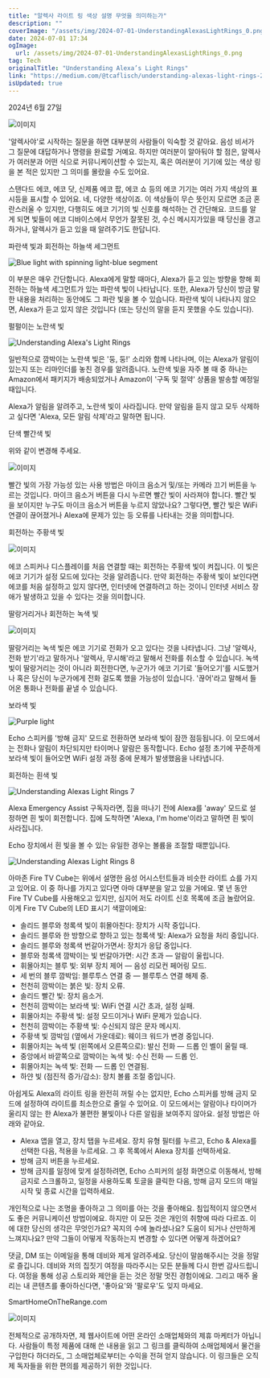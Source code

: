 ```yaml
---
title: "알렉사 라이트 링 색상 설명 무엇을 의미하는가"
description: ""
coverImage: "/assets/img/2024-07-01-UnderstandingAlexasLightRings_0.png"
date: 2024-07-01 17:34
ogImage:
  url: /assets/img/2024-07-01-UnderstandingAlexasLightRings_0.png
tag: Tech
originalTitle: "Understanding Alexa’s Light Rings"
link: "https://medium.com/@tcaflisch/understanding-alexas-light-rings-22bd7be888bf"
isUpdated: true
---
```


2024년 6월 27일

![이미지](/assets/img/2024-07-01-UnderstandingAlexasLightRings_0.png)

'알렉사야'로 시작하는 질문을 하면 대부분의 사람들이 익숙할 것 같아요. 음성 비서가 그 질문에 대답하거나 명령을 완료할 거예요. 하지만 여러분이 알아둬야 할 점은, 알렉사가 여러분과 어떤 식으로 커뮤니케이션할 수 있는지, 혹은 여러분이 기기에 있는 색상 링을 본 적은 있지만 그 의미를 몰랐을 수도 있어요.

스탠다드 에코, 에코 닷, 신제품 에코 팝, 에코 쇼 등의 에코 기기는 여러 가지 색상의 표시등을 표시할 수 있어요. 네, 다양한 색상이죠. 이 색상들이 무슨 뜻인지 모르면 조금 혼란스러울 수 있지만, 다행히도 에코 기기의 빛 신호를 해석하는 건 간단해요. 코드를 알게 되면 빛들이 에코 디바이스에서 무언가 잘못된 것, 수신 메시지가있을 때 당신을 경고하거나, 알렉사가 듣고 있을 때 알려주기도 한답니다.

<!-- cozy-coder - 수평 -->

<ins class="adsbygoogle"
     style="display:block"
     data-ad-client="ca-pub-4877378276818686"
     data-ad-slot="1107185301"
     data-ad-format="auto"
     data-full-width-responsive="true"></ins>

<script>
     (adsbygoogle = window.adsbygoogle || []).push({});
</script>

파란색 빛과 회전하는 하늘색 세그먼트

![Blue light with spinning light-blue segment](/assets/img/2024-07-01-UnderstandingAlexasLightRings_1.png)

이 부분은 매우 간단합니다. Alexa에게 말할 때마다, Alexa가 듣고 있는 방향을 향해 회전하는 하늘색 세그먼트가 있는 파란색 빛이 나타납니다. 또한, Alexa가 당신이 방금 말한 내용을 처리하는 동안에도 그 파란 빛을 볼 수 있습니다. 파란색 빛이 나타나지 않으면, Alexa가 듣고 있지 않은 것입니다 (또는 당신의 말을 듣지 못했을 수도 있습니다).

펄펄이는 노란색 빛

<!-- cozy-coder - 수평 -->

<ins class="adsbygoogle"
     style="display:block"
     data-ad-client="ca-pub-4877378276818686"
     data-ad-slot="1107185301"
     data-ad-format="auto"
     data-full-width-responsive="true"></ins>

<script>
     (adsbygoogle = window.adsbygoogle || []).push({});
</script>

![Understanding Alexa's Light Rings](/assets/img/2024-07-01-UnderstandingAlexasLightRings_2.png)

일반적으로 깜박이는 노란색 빛은 '둥, 둥!' 소리와 함께 나타나며, 이는 Alexa가 알림이 있는지 또는 리마인더를 놓친 경우를 알려줍니다. 노란색 빛을 자주 볼 때 중 하나는 Amazon에서 패키지가 배송되었거나 Amazon이 '구독 및 절약' 상품을 발송할 예정일 때입니다.

Alexa가 알림을 알려주고, 노란색 빛이 사라집니다. 만약 알림을 듣지 않고 모두 삭제하고 싶다면 'Alexa, 모든 알림 삭제'라고 말하면 됩니다.

단색 빨간색 빛

위와 같이 변경해 주세요.

<!-- cozy-coder - 수평 -->

<ins class="adsbygoogle"
     style="display:block"
     data-ad-client="ca-pub-4877378276818686"
     data-ad-slot="1107185301"
     data-ad-format="auto"
     data-full-width-responsive="true"></ins>

<script>
     (adsbygoogle = window.adsbygoogle || []).push({});
</script>

![이미지](/assets/img/2024-07-01-UnderstandingAlexasLightRings_3.png)

빨간 빛의 가장 가능성 있는 사용 방법은 마이크 음소거 및/또는 카메라 끄기 버튼을 누르는 것입니다. 마이크 음소거 버튼을 다시 누르면 빨간 빛이 사라져야 합니다. 빨간 빛을 보이지만 누구도 마이크 음소거 버튼을 누르지 않았나요? 그렇다면, 빨간 빛은 WiFi 연결이 끊어졌거나 Alexa에 문제가 있는 등 오류를 나타내는 것을 의미합니다.

회전하는 주황색 빛

![이미지](/assets/img/2024-07-01-UnderstandingAlexasLightRings_4.png)

<!-- cozy-coder - 수평 -->

<ins class="adsbygoogle"
     style="display:block"
     data-ad-client="ca-pub-4877378276818686"
     data-ad-slot="1107185301"
     data-ad-format="auto"
     data-full-width-responsive="true"></ins>

<script>
     (adsbygoogle = window.adsbygoogle || []).push({});
</script>

에코 스피커나 디스플레이를 처음 연결할 때는 회전하는 주황색 빛이 켜집니다. 이 빛은 에코 기기가 설정 모드에 있다는 것을 알려줍니다. 만약 회전하는 주황색 빛이 보인다면 에코를 처음 설정하고 있지 않다면, 인터넷에 연결하려고 하는 것이니 인터넷 서비스 장애가 발생하고 있을 수 있다는 것을 의미합니다.

딸랑거리거나 회전하는 녹색 빛

![이미지](/assets/img/2024-07-01-UnderstandingAlexasLightRings_5.png)

딸랑거리는 녹색 빛은 에코 기기로 전화가 오고 있다는 것을 나타냅니다. 그냥 '알렉사, 전화 받기'라고 말하거나 '알렉사, 무시해'라고 말해서 전화를 취소할 수 있습니다. 녹색 빛이 딸랑거리는 것이 아니라 회전한다면, 누군가가 에코 기기로 '들어오기'를 시도했거나 혹은 당신이 누군가에게 전화 걸도록 했을 가능성이 있습니다. '끊어'라고 말해서 들어온 통화나 전화를 끝낼 수 있습니다.

<!-- cozy-coder - 수평 -->

<ins class="adsbygoogle"
     style="display:block"
     data-ad-client="ca-pub-4877378276818686"
     data-ad-slot="1107185301"
     data-ad-format="auto"
     data-full-width-responsive="true"></ins>

<script>
     (adsbygoogle = window.adsbygoogle || []).push({});
</script>

보라색 빛

![Purple light](/assets/img/2024-07-01-UnderstandingAlexasLightRings_6.png)

Echo 스피커를 '방해 금지' 모드로 전환하면 보라색 빛이 잠깐 점등됩니다. 이 모드에서는 전화나 알림이 차단되지만 타이머나 알람은 동작합니다. Echo 설정 초기에 꾸준하게 보라색 빛이 들어오면 WiFi 설정 과정 중에 문제가 발생했음을 나타냅니다.

회전하는 흰색 빛

<!-- cozy-coder - 수평 -->

<ins class="adsbygoogle"
     style="display:block"
     data-ad-client="ca-pub-4877378276818686"
     data-ad-slot="1107185301"
     data-ad-format="auto"
     data-full-width-responsive="true"></ins>

<script>
     (adsbygoogle = window.adsbygoogle || []).push({});
</script>

![Understanding Alexas Light Rings 7](/assets/img/2024-07-01-UnderstandingAlexasLightRings_7.png)

Alexa Emergency Assist 구독자라면, 집을 떠나기 전에 Alexa를 'away' 모드로 설정하면 흰 빛이 회전합니다. 집에 도착하면 'Alexa, I'm home'이라고 말하면 흰 빛이 사라집니다.

Echo 장치에서 흰 빛을 볼 수 있는 유일한 경우는 볼륨을 조절할 때뿐입니다.

![Understanding Alexas Light Rings 8](/assets/img/2024-07-01-UnderstandingAlexasLightRings_8.png)

<!-- cozy-coder - 수평 -->

<ins class="adsbygoogle"
     style="display:block"
     data-ad-client="ca-pub-4877378276818686"
     data-ad-slot="1107185301"
     data-ad-format="auto"
     data-full-width-responsive="true"></ins>

<script>
     (adsbygoogle = window.adsbygoogle || []).push({});
</script>

아마존 Fire TV Cube는 위에서 설명한 음성 어시스턴트들과 비슷한 라이트 쇼를 가지고 있어요. 이 중 하나를 가지고 있다면 아마 대부분을 알고 있을 거에요. 몇 년 동안 Fire TV Cube를 사용해오고 있지만, 심지어 저도 라이트 신호 목록에 조금 놀랐어요. 이게 Fire TV Cube의 LED 표시기 색깔이에요:

- 솔리드 블루와 청록색 빛이 휘몰아친다: 장치가 시작 중입니다.
- 솔리드 블루와 한 방향으로 향하고 있는 청록색 빛: Alexa가 요청을 처리 중입니다.
- 솔리드 블루와 청록색 번갈아가면서: 장치가 응답 중입니다.
- 블루와 청록색 깜박이는 빛 번갈아가면: 시간 초과 — 알람이 울립니다.
- 휘몰아치는 블루 빛: 외부 장치 제어 — 음성 리모컨 페어링 모드.
- 세 번의 블루 깜박임: 블루투스 연결 중 — 블루투스 연결 해제 중.
- 천천히 깜박이는 붉은 빛: 장치 오류.
- 솔리드 빨간 빛: 장치 음소거.
- 천천히 깜박이는 보라색 빛: WiFi 연결 시간 초과, 설정 실패.
- 휘몰아치는 주황색 빛: 설정 모드이거나 WiFi 문제가 있습니다.
- 천천히 깜박이는 주황색 빛: 수신되지 않은 문자 메시지.
- 주황색 빛 깜박임 (옆에서 가운데로): 웨이크 워드가 변경 중입니다.
- 휘몰아치는 녹색 빛 (왼쪽에서 오른쪽으로): 발신 전화 — 드롭 인 벨이 울릴 때.
- 중앙에서 바깥쪽으로 깜박이는 녹색 빛: 수신 전화 — 드롭 인.
- 휘몰아치는 녹색 빛: 전화 — 드롭 인 연결됨.
- 하얀 빛 (점진적 증가/감소): 장치 볼륨 조절 중입니다.

아쉽게도 Alexa의 라이트 링을 완전히 꺼릴 수는 없지만, Echo 스피커를 방해 금지 모드에 설정하여 라이트를 최소한으로 줄일 수 있어요. 이 모드에서는 알람이나 타이머가 울리지 않는 한 Alexa가 불편한 불빛이나 다른 알림을 보여주지 않아요. 설정 방법은 아래와 같아요.

- Alexa 앱을 열고, 장치 탭을 누르세요. 장치 유형 필터를 누르고, Echo & Alexa를 선택한 다음, 적용을 누르세요. 그 후 목록에서 Alexa 장치를 선택하세요.
- 방해 금지 버튼을 누르세요.
- 방해 금지를 일정에 맞게 설정하려면, Echo 스피커의 설정 화면으로 이동해서, 방해 금지로 스크롤하고, 일정을 사용하도록 토글을 클릭한 다음, 방해 금지 모드의 매일 시작 및 종료 시간을 입력하세요.

<!-- cozy-coder - 수평 -->

<ins class="adsbygoogle"
     style="display:block"
     data-ad-client="ca-pub-4877378276818686"
     data-ad-slot="1107185301"
     data-ad-format="auto"
     data-full-width-responsive="true"></ins>

<script>
     (adsbygoogle = window.adsbygoogle || []).push({});
</script>

개인적으로 나는 조명을 좋아하고 그 의미를 아는 것을 좋아해요. 침입적이지 않으면서도 좋은 커뮤니케이션 방법이에요. 하지만 이 모든 것은 개인의 취향에 따라 다르죠. 이에 대한 당신의 생각은 무엇인가요? 꼭지의 수에 놀라셨나요? 도움이 되거나 산만하게 느껴지나요? 만약 그들이 어떻게 작동하는지 변경할 수 있다면 어떻게 하겠어요?

댓글, DM 또는 이메일을 통해 데비와 제게 알려주세요. 당신이 말씀해주시는 것을 정말로 즐깁니다. 데비와 저의 집짓기 여정을 따라주시는 모든 분들께 다시 한번 감사드립니다. 여정을 통해 성공 스토리와 제안을 듣는 것은 정말 멋진 경험이에요. 그리고 매주 올리는 내 콘텐츠를 좋아하신다면, '좋아요'와 '팔로우'도 잊지 마세요.

SmartHomeOnTheRange.com

![이미지](/assets/img/2024-07-01-UnderstandingAlexasLightRings_9.png)

<!-- cozy-coder - 수평 -->

<ins class="adsbygoogle"
     style="display:block"
     data-ad-client="ca-pub-4877378276818686"
     data-ad-slot="1107185301"
     data-ad-format="auto"
     data-full-width-responsive="true"></ins>

<script>
     (adsbygoogle = window.adsbygoogle || []).push({});
</script>

전체적으로 공개하자면, 제 웹사이트에 어떤 온라인 소매업체와의 제휴 마케터가 아닙니다. 사람들이 특정 제품에 대해 쓴 내용을 읽고 그 링크를 클릭하여 소매업체에서 물건을 구입한다 하더라도, 그 소매업체로부터는 수익을 전혀 얻지 않습니다. 이 링크들은 오직 제 독자들을 위한 편의를 제공하기 위한 것입니다.
